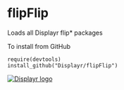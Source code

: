 # flipFlip

Loads all Displayr flip* packages

To install from GitHub
```
require(devtools)
install_github("Displayr/flipFlip")
```

[![Displayr logo](https://mwmclean.github.io/img/logo-header.png)](https://www.displayr.com)
